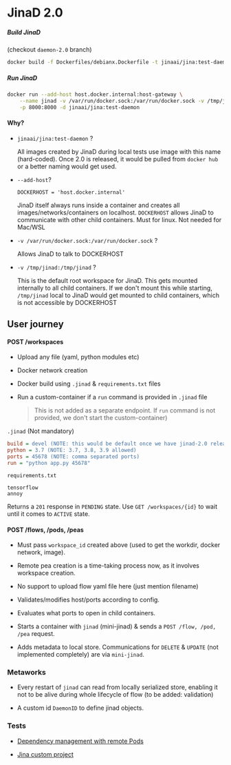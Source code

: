# JinaD 2.0

##### Build JinaD

(checkout `daemon-2.0` branch)

```bash
docker build -f Dockerfiles/debianx.Dockerfile -t jinaai/jina:test-daemon .
```

##### Run JinaD

```bash
docker run --add-host host.docker.internal:host-gateway \
    --name jinad -v /var/run/docker.sock:/var/run/docker.sock -v /tmp/jinad:/tmp/jinad \
    -p 8000:8000 -d jinaai/jina:test-daemon
```

#### Why?

- `jinaai/jina:test-daemon` ?

  All images created by JinaD during local tests use image with this name (hard-coded). Once 2.0 is released, it would be pulled from `docker hub` or a better naming would get used.

- `--add-host`?

  `DOCKERHOST = 'host.docker.internal'`
  
  JinaD itself always runs inside a container and creates all images/networks/containers on localhost. `DOCKERHOST` allows JinaD to communicate with other child containers. Must for linux. Not needed for Mac/WSL

- `-v /var/run/docker.sock:/var/run/docker.sock` ?

  Allows JinaD to talk to DOCKERHOST

- `-v /tmp/jinad:/tmp/jinad` ?

  This is the default root workspace for JinaD. This gets mounted internally to all child containers. If we don't mount this while starting, `/tmp/jinad` local to JinaD would get mounted to child containers, which is not accessible by DOCKERHOST

## User journey

#### POST /workspaces

- Upload any file (yaml, python modules etc)

- Docker network creation

- Docker build using `.jinad` & `requirements.txt` files

- Run a custom-container if a `run` command is provided in `.jinad` file

  > This is not added as a separate endpoint. If `run` command is not provided, we don't start the custom-container)

`.jinad` (Not mandatory)

```ini
build = devel (NOTE: this would be default once we have jinad-2.0 released)
python = 3.7 (NOTE: 3.7, 3.8, 3.9 allowed)
ports = 45678 (NOTE: comma separated ports)
run = "python app.py 45678"
```

`requirements.txt`

```text
tensorflow
annoy
```

Returns a `201` response in `PENDING` state. Use `GET /workspaces/{id}` to wait until it comes to `ACTIVE` state.

#### POST /flows, /pods, /peas

- Must pass `workspace_id` created above (used to get the workdir, docker network, image).

- Remote pea creation is a time-taking process now, as it involves workspace creation.

- No support to upload flow yaml file here (just mention filename)

- Validates/modifies host/ports according to config.

- Evaluates what ports to open in child containers.

- Starts a container with `jinad` (mini-jinad) & sends a `POST /flow, /pod, /pea` request.

- Adds metadata to local store. Communications for `DELETE` & `UPDATE` (not implemented completely) are via `mini-jinad`.

### Metaworks

- Every restart of `jinad` can read from locally serialized store, enabling it not to be alive during whole lifecycle of flow (to be added: validation)

- A custom id `DaemonID` to define jinad objects.

### Tests

- [Dependency management with remote Pods](https://github.com/jina-ai/jina/blob/daemon-2.0/tests/distributed/test_against_external_daemon/test_remote_workspaces.py#L49)

- [Jina custom project](https://github.com/jina-ai/jina/blob/daemon-2.0/tests/distributed/test_against_external_daemon/test_remote_workspaces.py#L90)
